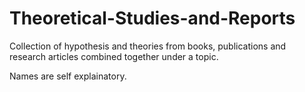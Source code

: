 Theoretical-Studies-and-Reports
===============================

Collection of hypothesis and theories from books, publications and research articles combined together under a topic.

Names are self explainatory.